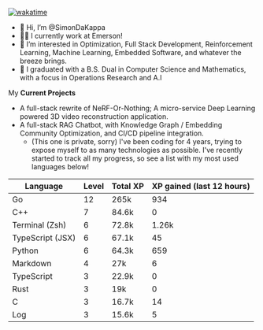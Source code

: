 
[![wakatime](https://wakatime.com/badge/user/50e6c678-94a9-4739-af51-360aeb113c51.svg)](https://wakatime.com/@50e6c678-94a9-4739-af51-360aeb113c51)

- 👋 Hi, I’m @SimonDaKappa
- 🧑‍💼 I currently work at Emerson!
- 👀 I’m interested in Optimization, Full Stack Development, Reinforcement Learning, Machine Learning, Embedded Software, and whatever the breeze brings.
- 🌱 I graduated with a B.S. Dual in Computer Science and Mathematics, with a focus in Operations Research and A.I

My **Current Projects** 
- A full-stack rewrite of NeRF-Or-Nothing; A micro-service Deep Learning powered 3D video reconstruction application.
- A full-stack RAG Chatbot, with Knowledge Graph / Embedding Community Optimization, and CI/CD pipeline integration.
  - (This one is private, sorry)
I've been coding for 4 years, trying to expose myself to as many technologies as possible. I've recently started to track all my progress, so see
a list with my most used languages below!

| Language | Level | Total XP | XP gained (last 12 hours) |
| --- | --- | --- | --- |
| Go | 12 | 265k | 934 |
| C++ | 7 | 84.6k | 0 |
| Terminal (Zsh) | 6 | 72.8k | 1.26k |
| TypeScript (JSX) | 6 | 67.1k | 45 |
| Python | 6 | 64.3k | 659 |
| Markdown | 4 | 27k | 6 |
| TypeScript | 3 | 22.9k | 0 |
| Rust | 3 | 19k | 0 |
| C | 3 | 16.7k | 14 |
| Log | 3 | 15.6k | 5 |